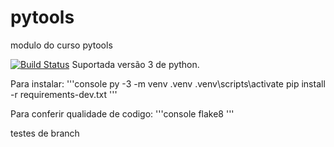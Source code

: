 # pytools
modulo do curso pytools

[![Build Status](https://app.travis-ci.com/thiago-pro/pytools.svg?branch=main)](https://app.travis-ci.com/thiago-pro/pytools)
Suportada versão 3 de python.

Para instalar:
'''console
py -3 -m venv .venv
.venv\scripts\activate
pip install -r requirements-dev.txt
'''

Para conferir qualidade de codigo:
'''console
flake8
'''

testes de branch
